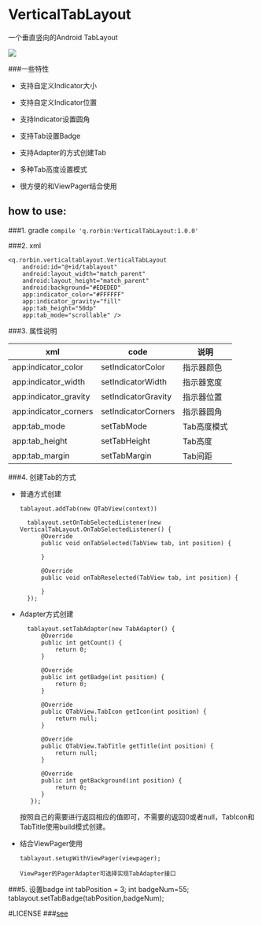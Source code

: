 # VerticalTabLayout
一个垂直竖向的Android TabLayout  


![](https://github.com/qstumn/VerticalTabLayout/blob/master/demo.png?raw=true)

###一些特性
* 支持自定义Indicator大小

* 支持自定义Indicator位置

* 支持Indicator设置圆角

* 支持Tab设置Badge

* 支持Adapter的方式创建Tab

* 多种Tab高度设置模式

* 很方便的和ViewPager结合使用

## how to use:
###1. gradle
`compile 'q.rorbin:VerticalTabLayout:1.0.0'`

###2. xml

    <q.rorbin.verticaltablayout.VerticalTabLayout
        android:id="@+id/tablayout"
        android:layout_width="match_parent"
        android:layout_height="match_parent"
        android:background="#EDEDED"
        app:indicator_color="#FFFFFF"
        app:indicator_gravity="fill"
        app:tab_height="50dp"
        app:tab_mode="scrollable" />
    

###3. 属性说明

xml | code | 说明
---|---|---
app:indicator_color | setIndicatorColor | 指示器颜色
app:indicator_width | setIndicatorWidth | 指示器宽度
app:indicator_gravity | setIndicatorGravity | 指示器位置
app:indicator_corners | setIndicatorCorners | 指示器圆角
app:tab_mode | setTabMode | Tab高度模式
app:tab_height | setTabHeight | Tab高度
app:tab_margin | setTabMargin | Tab间距

###4. 创建Tab的方式
- 普通方式创建
 
	``tablayout.addTab(new QTabView(context))``

		tablayout.setOnTabSelectedListener(new VerticalTabLayout.OnTabSelectedListener() {
            @Override
            public void onTabSelected(TabView tab, int position) {
                
            }

            @Override
            public void onTabReselected(TabView tab, int position) {

            }
        });
- Adapter方式创建
	
		tablayout.setTabAdapter(new TabAdapter() {
            @Override
            public int getCount() {
                return 0;
            }

            @Override
            public int getBadge(int position) {
                return 0;
            }

            @Override
            public QTabView.TabIcon getIcon(int position) {
                return null;
            }

            @Override
            public QTabView.TabTitle getTitle(int position) {
                return null;
            }

            @Override
            public int getBackground(int position) {
                return 0;
            }
	     });
	     
  按照自己的需要进行返回相应的值即可，不需要的返回0或者null，TabIcon和TabTitle使用build模式创建。
  
- 结合ViewPager使用

    `tablayout.setupWithViewPager(viewpager);`
    
      ViewPager的PagerAdapter可选择实现TabAdapter接口

###5. 设置badge
	int tabPosition = 3;
	int badgeNum=55;
	tablayout.setTabBadge(tabPosition,badgeNum);

#LICENSE
###[see](https://github.com/qstumn/Vertical-TabLayout/blob/master/LICENSE)
